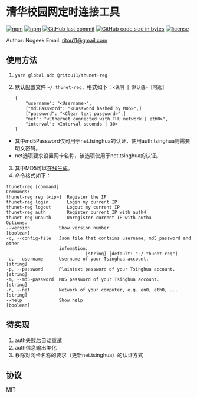 # 清华校园网定时连接工具

[![npm](https://img.shields.io/npm/v/@ritou11/thunet-reg.svg?style=flat-square)](https://www.npmjs.com/package/@ritou11/thunet-reg)
[![npm](https://img.shields.io/npm/dt/@ritou11/thunet-reg.svg?style=flat-square)](https://www.npmjs.com/package/@ritou11/thunet-reg)
[![GitHub last commit](https://img.shields.io/github/last-commit/ritou11/thunet-reg.svg?style=flat-square)](https://github.com/ritou11/thunet-reg)
[![GitHub code size in bytes](https://img.shields.io/github/languages/code-size/ritou11/thunet-reg.svg?style=flat-square)](https://github.com/ritou11/thunet-reg)
[![license](https://img.shields.io/github/license/ritou11/thunet-reg.svg?style=flat-square)](https://github.com/ritou11/thunet-reg/blob/master/LICENSE.md)

Author: Nogeek
Email: ritou11@gmail.com

## 使用方法

1. ```yarn global add @ritou11/thunet-reg```
2. 默认配置文件 ```~/.thunet-reg```，格式如下：```<说明 | 默认值> [可选]```

   ```
   {
       "username": "<Username>",
       ["md5Password": "<Password hashed by MD5>",]
       ["password": "<Clear text password>",]
       "net": "<Ethernet connected with THU network | eth0>",
       "interval": <Interval seconds | 30>
   }
   ```
* 其中md5Password仅可用于net.tsinghua的认证，使用auth.tsinghua则需要明文密码。
* net选项要求设置网卡名称，该选项仅用于net.tsinghua的认证。

3. 其中MD5可以[在线生成](http://www.miraclesalad.com/webtools/md5.php)。
4. 命令格式如下：
  ```
  thunet-reg [command]
Commands:
  thunet-reg reg [<ip>]  Register the IP
  thunet-reg login       Login my current IP
  thunet-reg logout      Logout my current IP
  thunet-reg auth        Register current IP with auth4
  thunet-reg unauth      Unregister current IP with auth4
Options:
  --version           Show version number                              [boolean]
  -c, --config-file   Json file that contains username, md5_password and other
                      infomation.
                                [string] [default: "~/.thunet-reg"]
  -u, --username      Username of your Tsinghua account.                [string]
  -p, --password      Plaintext password of your Tsinghua account.      [string]
  -m, --md5-password  MD5 password of your Tsinghua account.            [string]
  -n, --net           Network of your computer, e.g. en0, eth0, ...     [string]
  --help              Show help                                        [boolean]
  ```

## 待实现

1. auth失败后自动重试
2. auth信息输出美化
3. 移除对网卡名称的要求（更新net.tsinghua）的认证方式

## 协议

MIT

